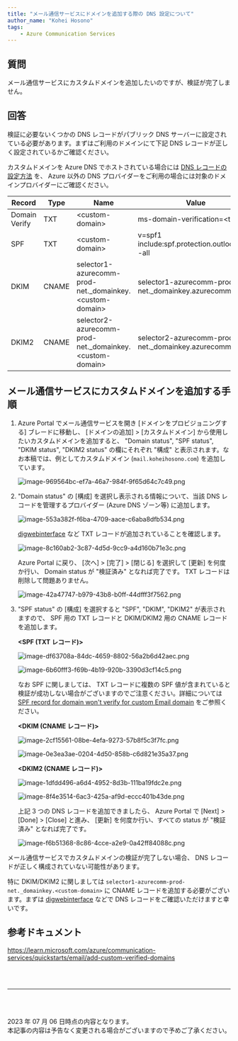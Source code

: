 ```yaml
---
title: "メール通信サービスにドメインを追加する際の DNS 設定について"
author_name: "Kohei Hosono"
tags:
    - Azure Communication Services
---
```


## 質問

メール通信サービスにカスタムドメインを追加したいのですが、検証が完了しません。

## 回答

検証に必要ないくつかの DNS レコードがパブリック DNS サーバーに設定されている必要があります。まずはご利用のドメインにて下記 DNS レコードが正しく設定されているかご確認ください。

カスタムドメインを Azure DNS でホストされている場合には [DNS レコードの設定方法](https://learn.microsoft.com/ja-jp/azure/dns/tutorial-alias-rr) を、 Azure 以外の DNS プロバイダーをご利用の場合には対象のドメインプロバイダーにご確認ください。

| Record | Type | Name | Value |
|--|--|--|--|
| Domain Verify | TXT | \<custom-domain\> | ms-domain-verification=\<token\> |
| SPF | TXT | \<custom-domain\> | v=spf1 include:spf.protection.outlook.com -all |
| DKIM | CNAME | selector1-azurecomm-prod-net._domainkey.\<custom-domain\> | selector1-azurecomm-prod-net._domainkey.azurecomm.net |
| DKIM2 | CNAME | selector2-azurecomm-prod-net._domainkey.\<custom-domain\> | selector2-azurecomm-prod-net._domainkey.azurecomm.net |

## メール通信サービスにカスタムドメインを追加する手順

1. Azure Portal でメール通信サービスを開き [ドメインをプロビジョニングする] ブレードに移動し、 [ドメインの追加] > [カスタムドメイン] から使用したいカスタムドメインを追加すると、 "Domain status", "SPF status", "DKIM status", "DKIM2 status" の欄にそれぞれ "構成" と表示されます。なお本稿では、例としてカスタムドメイン (`mail.koheihosono.com`) を追加しています。

    ![image-969564bc-ef7a-46a7-984f-9f65d64c7c49.png]({{site.baseurl}}/media/2023/07/image-969564bc-ef7a-46a7-984f-9f65d64c7c49.png)

2. "Domain status" の [構成] を選択し表示される情報について、当該 DNS レコードを管理するプロバイダー (Azure DNS ゾーン等) に追加します。

    ![image-553a382f-f6ba-4709-aace-c6aba8dfb534.png]({{site.baseurl}}/media/2023/07/image-553a382f-f6ba-4709-aace-c6aba8dfb534.png)

    [digwebinterface](https://digwebinterface.com) など TXT レコードが追加されていることを確認します。

    ![image-8c160ab2-3c87-4d5d-9cc9-a4d160b71e3c.png]({{site.baseurl}}/media/2023/07/image-8c160ab2-3c87-4d5d-9cc9-a4d160b71e3c.png)

    Azure Portal に戻り、 [次へ] > [完了] > [閉じる] を選択して [更新] を何度か行い、 Domain status が "検証済み" となれば完了です。 TXT レコードは削除して問題ありません。

    ![image-42a47747-b979-43b8-b0ff-44dfff3f7562.png]({{site.baseurl}}/media/2023/07/image-42a47747-b979-43b8-b0ff-44dfff3f7562.png)

3. "SPF status" の [構成] を選択すると "SPF", "DKIM", "DKIM2" が表示されますので、 SPF 用の TXT レコードと DKIM/DKIM2 用の CNAME レコードを追加します。

    **<SPF (TXT レコード)>**

    ![image-df63708a-84dc-4659-8802-56a2b6d42aec.png]({{site.baseurl}}/media/2023/07/image-df63708a-84dc-4659-8802-56a2b6d42aec.png)

    ![image-6b60fff3-f69b-4b19-920b-3390d3cf14c5.png]({{site.baseurl}}/media/2023/07/image-6b60fff3-f69b-4b19-920b-3390d3cf14c5.png)

    なお SPF に関しましては、 TXT レコードに複数の SPF 値が含まれていると検証が成功しない場合がございますのでご注意ください。詳細については [SPF record for domain won't verify for custom Email domain](https://learn.microsoft.com/en-us/answers/questions/929882/spf-record-for-domain-wont-verify-for-custom-email) をご参照ください。

    **<DKIM (CNAME レコード)>**

    ![image-2cf15561-08be-4efa-9273-57b8f5c3f7fc.png]({{site.baseurl}}/media/2023/07/image-2cf15561-08be-4efa-9273-57b8f5c3f7fc.png)

    ![image-0e3ea3ae-0204-4d50-858b-c6d821e35a37.png]({{site.baseurl}}/media/2023/07/image-0e3ea3ae-0204-4d50-858b-c6d821e35a37.png)

    **<DKIM2 (CNAME レコード)>**

    ![image-1dfdd496-a6d4-4952-8d3b-111ba19fdc2e.png]({{site.baseurl}}/media/2023/07/image-1dfdd496-a6d4-4952-8d3b-111ba19fdc2e.png)

    ![image-8f4e3514-6ac3-425a-af9d-eccc401b43de.png]({{site.baseurl}}/media/2023/07/image-8f4e3514-6ac3-425a-af9d-eccc401b43de.png)

    上記 3 つの DNS レコードを追加できましたら、 Azure Portal で [Next] > [Done] > [Close] と進み、 [更新] を何度か行い、すべての status が "検証済み" となれば完了です。

    ![image-f6b51368-8c86-4cce-a2e9-0a42ff84088c.png]({{site.baseurl}}/media/2023/07/image-f6b51368-8c86-4cce-a2e9-0a42ff84088c.png)

メール通信サービスでカスタムドメインの検証が完了しない場合、 DNS レコードが正しく構成されていない可能性があります。

特に DKIM/DKIM2 に関しましては `selector1-azurecomm-prod-net._domainkey.<custom-domain>` に CNAME レコードを追加する必要がございます。まずは [digwebinterface](https://digwebinterface.com) などで DNS レコードをご確認いただけますと幸いです。

## 参考ドキュメント

<https://learn.microsoft.com/azure/communication-services/quickstarts/email/add-custom-verified-domains>

<br>
<br>

---

<br>
<br>

2023 年 07 月 06 日時点の内容となります。<br>
本記事の内容は予告なく変更される場合がございますので予めご了承ください。

<br>
<br>